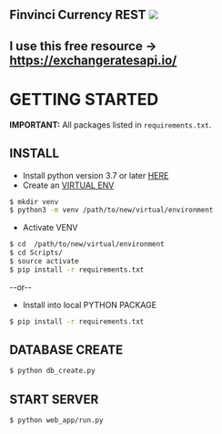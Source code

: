 ## Finvinci Currency REST ![](https://img.shields.io/badge/python-3.8-blue.svg)

## I use this free resource -> https://exchangeratesapi.io/

# GETTING STARTED
**IMPORTANT:** All packages listed in `requirements.txt`.

## INSTALL
* Install python version 3.7 or later [HERE](https://www.python.org/downloads/)
* Create an [VIRTUAL ENV](https://docs.python.org/3/library/venv.html)
```bash
$ mkdir venv
$ python3 -m venv /path/to/new/virtual/environment
```
* Activate VENV
```bash
$ cd  /path/to/new/virtual/environment
$ cd Scripts/
$ source activate
$ pip install -r requirements.txt
```
--or--
* Install into local PYTHON PACKAGE
```bash
$ pip install -r requirements.txt
```

## DATABASE CREATE
```bash
$ python db_create.py
```

## START SERVER
```bash
$ python web_app/run.py
```
